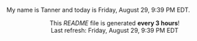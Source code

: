 My name is Tanner and today is Friday, August 29, 9:39 PM EDT.

<p align="center">This <i>README</i> file is generated <b>every 3 hours</b>!</br>Last refresh: Friday, August 29, 9:39 PM EDT<br /></p>
